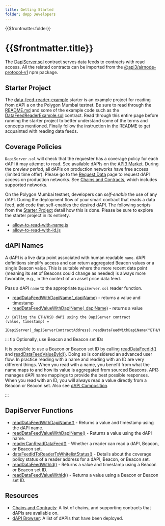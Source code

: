 ```yaml
---
title: Getting Started
folder: dApp Developers
---
```


<TitleSpan>{{$frontmatter.folder}}</TitleSpan>

# {{$frontmatter.title}}

<TocHeader />
<TOC class="table-of-contents" :include-level="[2,3]" />

The
[DapiServer.sol](https://github.com/api3dao/airnode-protocol-v1/blob/v0.5.1/contracts/dapis/DapiServer.sol)
contract serves data feeds to contracts with read access. All the related
contracts can be imported from the
[@api3/airnode-protocol-v1](https://www.npmjs.com/package/@api3/airnode-protocol-v1)
npm package.

## Starter Project

The
[data-feed-reader-example](https://github.com/api3dao/data-feed-reader-example)
starter is an example project for reading from dAPI a on the Polygon Mumbai
testnet. Be sure to read through the
[README.md](https://github.com/api3dao/data-feed-reader-example/blob/main/README.md)
and some of the example code such as the
[DataFeedReaderExample.sol](https://github.com/api3dao/data-feed-reader-example/blob/main/contracts/DataFeedReaderExample.sol)
contract. Read through this entire page before running the starter project to
better understand some of the terms and concepts mentioned. Finally follow the
instruction in the README to get acquainted with reading data feeds.

## Coverage Policies

`DapiServer.sol` will check that the requester has a coverage policy for each
dAPI it may attempt to read. See available dAPIs on the
[API3 Market](https://market.api3.org). During the _preview period_, all dAPIs
on production networks have free access (limited time offer). Please go to the
[Request Data](https://forms.monday.com/forms/embed/f44d0ed9dfd0154885f48fdb3b87a489?r=use1)
page to request dAPI access on production networks. See
[Chains and Contracts](../reference/chains.md), which includes supported
networks.

On the Polygon Mumbai testnet, developers can _self-enable_ the use of any dAPI.
During the deployment flow of your smart contract that reads a data feed, add
code that self-enables the desired dAPI. The following scripts from the
[Starter Project](./#starter-project) detail how this is done. Please be sure to
explore the starter project in its entirety.

- [allow-to-read-with-name.js](https://github.com/api3dao/data-feed-reader-example/blob/main/scripts/allow-to-read-with-name.js)
- [allow-to-read-with-id.js](https://github.com/api3dao/data-feed-reader-example/blob/main/scripts/allow-to-read-with-id.js)

## dAPI Names

A dAPI is a live data point associated with human readable `name`. dAPI
definitions simplify access and can return aggregated Beacon values or a single
Beacon value. This is suitable where the more recent data point (meaning its set
of Beacons could change as needed) is always more favorable, e.g., in the
context of an asset price data feed.

Pass a dAPI `name` to the appropriate `DapiServer.sol` reader function.

- [readDataFeedWithDapiName(\_dapiName)](./read-data-feed-with-dapi-name.md) -
  returns a value and timestamp
- [readDataFeedValueWithDapiName(\_dapiName)](./read-data-feed-value-with-dapi-name.md) -
  returns a value

```solidity
// Calling the ETH/USD dAPI using the DapiServer contract
(value, timestamp) =
  IDapiServer(_dapiServerContractAddress).readDataFeedWithDapiName("ETH/USD");
```

::: tip Optionally, use Beacon and Beacon set IDs

It is possible to use a Beacon or Beacon set ID by calling
[readDataFeedId()](./read-data-feed-with-id.md) and
[readDataFeedValueById()](./read-data-feed-value-with-id.md). Doing so is
considered an advanced user flow. In practice reading with a name and reading
with an ID are very different things. When you read with a name, you benefit
from what the name maps to and how its value is aggregated from sourced Beacons.
API3 manages dAPI name mappings to provide the best possible responses. When you
read with an ID, you will always read a value directly from a Beacon or Beacon
set. Also see [dAPI Composition](../#dapi-composition).

:::

## DapiServer Functions

- [readDataFeedWithDapiName()](./read-data-feed-with-dapi-name.md) - Returns a
  value and timestamp using the dAPI name.
- [readDataFeedValueWithDapiName()](./read-data-feed-value-with-dapi-name.md) -
  Returns a value using the dAPI name.
- [readerCanReadDataFeed()](./reader-can-read-datafeed.md) - Whether a reader
  can read a dAPI, Beacon, or Beacon set.
- [dataFeedIdToReaderToWhitelistStatus()](./data-feed-id-to-reader-to-whitelist-status.md) -
  Details about the coverage policy status of a reader address for a dAPI,
  Beacon, or Beacon set.
- [readDataFeedWithId()](./read-data-feed-with-id.md) - Returns a value and
  timestamp using a Beacon or Beacon set ID.
- [readDataFeedValueWithId()](./read-data-feed-value-with-id.md) - Returns a
  value using a Beacon or Beacon set ID.

## Resources

- [Chains and Contracts](../reference/chains.md): A list of chains, and
  supporting contracts that dAPIs are available on.
- [dAPI Browser](../reference/dapi-browser.md): A list of dAPIs that have been
  deployed.
